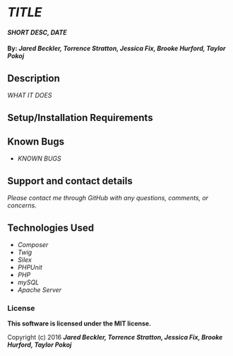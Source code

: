 # _TITLE_

#### _SHORT DESC, DATE_

#### By: _**Jared Beckler, Torrence Stratton, Jessica Fix, Brooke Hurford, Taylor Pokoj**_

## Description

_WHAT IT DOES_

## Setup/Installation Requirements



## Known Bugs

* _KNOWN BUGS_

## Support and contact details

_Please contact me through GitHub with any questions, comments, or concerns._

## Technologies Used

* _Composer_
* _Twig_
* _Silex_
* _PHPUnit_
* _PHP_
* _mySQL_
* _Apache Server_

### License

**This software is licensed under the MIT license.**

Copyright (c) 2016 **_Jared Beckler, Torrence Stratton, Jessica Fix, Brooke Hurford, Taylor Pokoj_**
